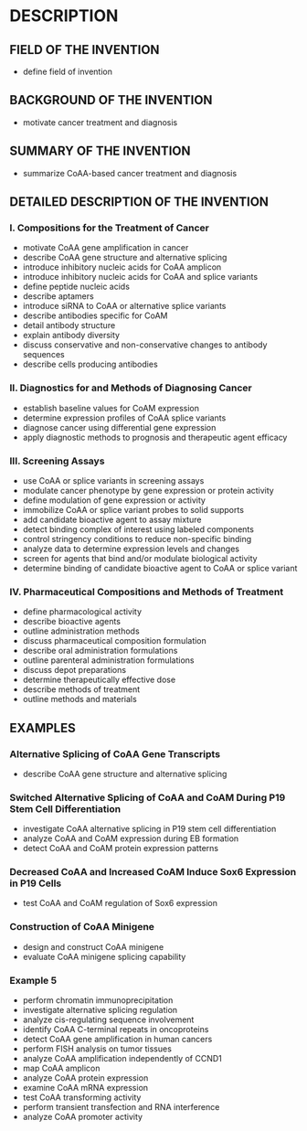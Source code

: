 # DESCRIPTION

## FIELD OF THE INVENTION

- define field of invention

## BACKGROUND OF THE INVENTION

- motivate cancer treatment and diagnosis

## SUMMARY OF THE INVENTION

- summarize CoAA-based cancer treatment and diagnosis

## DETAILED DESCRIPTION OF THE INVENTION

### I. Compositions for the Treatment of Cancer

- motivate CoAA gene amplification in cancer
- describe CoAA gene structure and alternative splicing
- introduce inhibitory nucleic acids for CoAA amplicon
- introduce inhibitory nucleic acids for CoAA and splice variants
- define peptide nucleic acids
- describe aptamers
- introduce siRNA to CoAA or alternative splice variants
- describe antibodies specific for CoAM
- detail antibody structure
- explain antibody diversity
- discuss conservative and non-conservative changes to antibody sequences
- describe cells producing antibodies

### II. Diagnostics for and Methods of Diagnosing Cancer

- establish baseline values for CoAM expression
- determine expression profiles of CoAA splice variants
- diagnose cancer using differential gene expression
- apply diagnostic methods to prognosis and therapeutic agent efficacy

### III. Screening Assays

- use CoAA or splice variants in screening assays
- modulate cancer phenotype by gene expression or protein activity
- define modulation of gene expression or activity
- immobilize CoAA or splice variant probes to solid supports
- add candidate bioactive agent to assay mixture
- detect binding complex of interest using labeled components
- control stringency conditions to reduce non-specific binding
- analyze data to determine expression levels and changes
- screen for agents that bind and/or modulate biological activity
- determine binding of candidate bioactive agent to CoAA or splice variant

### IV. Pharmaceutical Compositions and Methods of Treatment

- define pharmacological activity
- describe bioactive agents
- outline administration methods
- discuss pharmaceutical composition formulation
- describe oral administration formulations
- outline parenteral administration formulations
- discuss depot preparations
- determine therapeutically effective dose
- describe methods of treatment
- outline methods and materials

## EXAMPLES

### Alternative Splicing of CoAA Gene Transcripts

- describe CoAA gene structure and alternative splicing

### Switched Alternative Splicing of CoAA and CoAM During P19 Stem Cell Differentiation

- investigate CoAA alternative splicing in P19 stem cell differentiation
- analyze CoAA and CoAM expression during EB formation
- detect CoAA and CoAM protein expression patterns

### Decreased CoAA and Increased CoAM Induce Sox6 Expression in P19 Cells

- test CoAA and CoAM regulation of Sox6 expression

### Construction of CoAA Minigene

- design and construct CoAA minigene
- evaluate CoAA minigene splicing capability

### Example 5

- perform chromatin immunoprecipitation
- investigate alternative splicing regulation
- analyze cis-regulating sequence involvement
- identify CoAA C-terminal repeats in oncoproteins
- detect CoAA gene amplification in human cancers
- perform FISH analysis on tumor tissues
- analyze CoAA amplification independently of CCND1
- map CoAA amplicon
- analyze CoAA protein expression
- examine CoAA mRNA expression
- test CoAA transforming activity
- perform transient transfection and RNA interference
- analyze CoAA promoter activity

